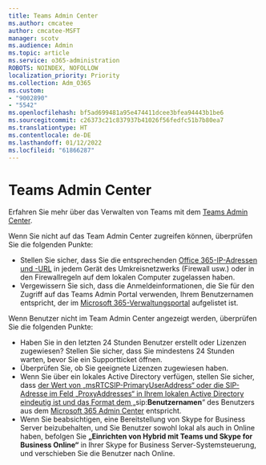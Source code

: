 ```yaml
---
title: Teams Admin Center
ms.author: cmcatee
author: cmcatee-MSFT
manager: scotv
ms.audience: Admin
ms.topic: article
ms.service: o365-administration
ROBOTS: NOINDEX, NOFOLLOW
localization_priority: Priority
ms.collection: Adm_O365
ms.custom:
- "9002890"
- "5542"
ms.openlocfilehash: bf5ad699481a95e474411dcee3bfea94443b1be6
ms.sourcegitcommit: c26373c21c837937b41026f56fedfc51b7b80ea7
ms.translationtype: HT
ms.contentlocale: de-DE
ms.lasthandoff: 01/12/2022
ms.locfileid: "61866287"
---
```

# <a name="teams-admin-center"></a>Teams Admin Center

Erfahren Sie mehr über das Verwalten von Teams mit dem [Teams Admin Center](https://docs.microsoft.com/microsoftteams/manage-teams-skypeforbusiness-admin-center).

Wenn Sie nicht auf das Team Admin Center zugreifen können, überprüfen Sie die folgenden Punkte:

- Stellen Sie sicher, dass Sie die entsprechenden [Office 365-IP-Adressen und -URL](https://docs.microsoft.com/Office365/Enterprise/office-365-ip-web-service) in jedem Gerät des Umkreisnetzwerks (Firewall usw.) oder in den Firewallregeln auf dem lokalen Computer zugelassen haben.
- Vergewissern Sie sich, dass die Anmeldeinformationen, die Sie für den Zugriff auf das Teams Admin Portal verwenden, Ihrem Benutzernamen entspricht, der im [Microsoft 365-Verwaltungsportal](https://admin.microsoft.com/Adminportal/Home?source=applauncher#/users) aufgelistet ist.

Wenn Benutzer nicht im Team Admin Center angezeigt werden, überprüfen Sie die folgenden Punkte:

- Haben Sie in den letzten 24 Stunden Benutzer erstellt oder Lizenzen zugewiesen? Stellen Sie sicher, dass Sie mindestens 24 Stunden warten, bevor Sie ein Supportticket öffnen.
- Überprüfen Sie, ob Sie geeignete Lizenzen zugewiesen haben.
- Wenn Sie über ein lokales Active Directory verfügen, stellen Sie sicher, dass [der Wert von „msRTCSIP-PrimaryUserAddress“ oder die SIP-Adresse im Feld „ProxyAddresses“ in Ihrem lokalen Active Directory eindeutig ist und das Format dem „](https://docs.microsoft.com/skypeforbusiness/troubleshoot/online-configuration/msrtcsip-primaryuseraddress-proxyaddaddress)sip:**Benutzernamen**“ des Benutzers aus dem [Microsoft 365 Admin Center](https://admin.microsoft.com/Adminportal/Home?source=applauncher#/users) entspricht.
- Wenn Sie beabsichtigen, eine Bereitstellung von Skype for Business Server beizubehalten, und Sie Benutzer sowohl lokal als auch in Online haben, befolgen Sie **„Einrichten von Hybrid mit Teams und Skype for Business Online“** in Ihrer Skype for Business Server-Systemsteuerung, und verschieben Sie die Benutzer nach Online.
